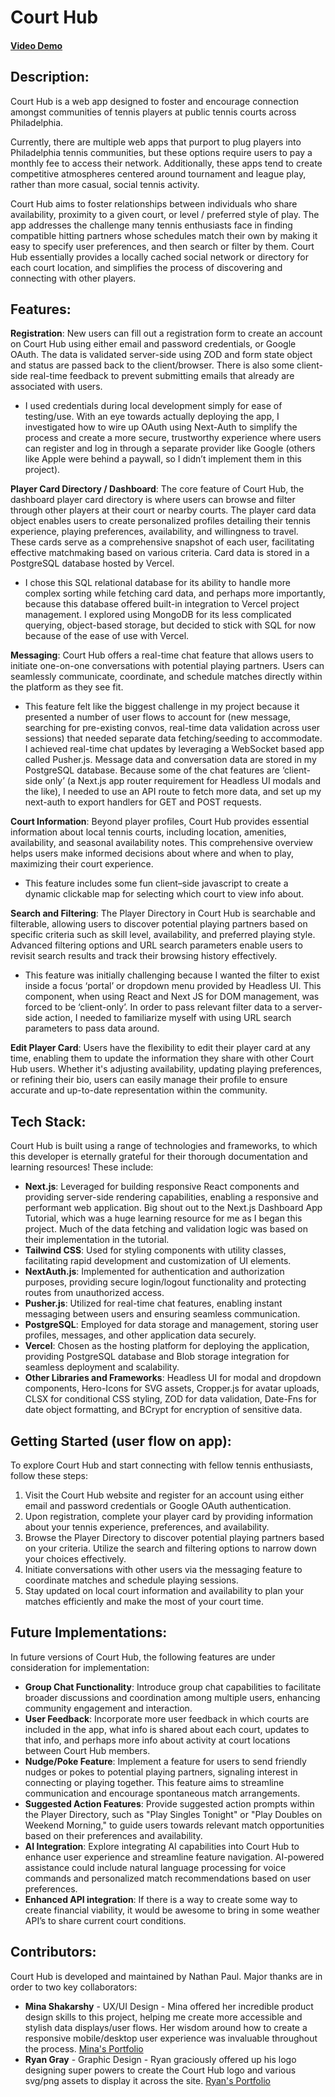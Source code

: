 # Court Hub

#### [Video Demo](https://youtu.be/L8z1IkTxs5w)

## Description:

Court Hub is a web app designed to foster and encourage connection amongst communities of tennis players at public tennis courts across Philadelphia.

Currently, there are multiple web apps that purport to plug players into Philadelphia tennis communities, but these options require users to pay a monthly fee to access their network. Additionally, these apps tend to create competitive atmospheres centered around tournament and league play, rather than more casual, social tennis activity.

Court Hub aims to foster relationships between individuals who share availability, proximity to a given court, or level / preferred style of play. The app addresses the challenge many tennis enthusiasts face in finding compatible hitting partners whose schedules match their own by making it easy to specify user preferences, and then search or filter by them. Court Hub essentially provides a locally cached social network or directory for each court location, and simplifies the process of discovering and connecting with other players.

## Features:

**Registration**: New users can fill out a registration form to create an account on Court Hub using either email and password credentials, or Google OAuth. The data is validated server-side using ZOD and form state object and status are passed back to the client/browser. There is also some client-side real-time feedback to prevent submitting emails that already are associated with users.

- I used credentials during local development simply for ease of testing/use. With an eye towards actually deploying the app, I investigated how to wire up OAuth using Next-Auth to simplify the process and create a more secure, trustworthy experience where users can register and log in through a separate provider like Google (others like Apple were behind a paywall, so I didn’t implement them in this project).

**Player Card Directory / Dashboard**: The core feature of Court Hub, the dashboard player card directory is where users can browse and filter through other players at their court or nearby courts. The player card data object enables users to create personalized profiles detailing their tennis experience, playing preferences, availability, and willingness to travel. These cards serve as a comprehensive snapshot of each user, facilitating effective matchmaking based on various criteria. Card data is stored in a PostgreSQL database hosted by Vercel.

- I chose this SQL relational database for its ability to handle more complex sorting while fetching card data, and perhaps more importantly, because this database offered built-in integration to Vercel project management. I explored using MongoDB for its less complicated querying, object-based storage, but decided to stick with SQL for now because of the ease of use with Vercel.

**Messaging**: Court Hub offers a real-time chat feature that allows users to initiate one-on-one conversations with potential playing partners. Users can seamlessly communicate, coordinate, and schedule matches directly within the platform as they see fit.

- This feature felt like the biggest challenge in my project because it presented a number of user flows to account for (new message, searching for pre-existing convos, real-time data validation across user sessions) that needed separate data fetching/seeding to accommodate. I achieved real-time chat updates by leveraging a WebSocket based app called Pusher.js. Message data and conversation data are stored in my PostgreSQL database. Because some of the chat features are ‘client-side only’ (a Next.js app router requirement for Headless UI modals and the like), I needed to use an API route to fetch more data, and set up my next-auth to export handlers for GET and POST requests.

**Court Information**: Beyond player profiles, Court Hub provides essential information about local tennis courts, including location, amenities, availability, and seasonal availability notes. This comprehensive overview helps users make informed decisions about where and when to play, maximizing their court experience.

- This feature includes some fun client–side javascript to create a dynamic clickable map for selecting which court to view info about.

**Search and Filtering**: The Player Directory in Court Hub is searchable and filterable, allowing users to discover potential playing partners based on specific criteria such as skill level, availability, and preferred playing style. Advanced filtering options and URL search parameters enable users to revisit search results and track their browsing history effectively.

- This feature was initially challenging because I wanted the filter to exist inside a focus ‘portal’ or dropdown menu provided by Headless UI. This component, when using React and Next JS for DOM management, was forced to be ‘client-only’. In order to pass relevant filter data to a server-side action, I needed to familiarize myself with using URL search parameters to pass data around.

**Edit Player Card**: Users have the flexibility to edit their player card at any time, enabling them to update the information they share with other Court Hub users. Whether it's adjusting availability, updating playing preferences, or refining their bio, users can easily manage their profile to ensure accurate and up-to-date representation within the community.

## Tech Stack:

Court Hub is built using a range of technologies and frameworks, to which this developer is eternally grateful for their thorough documentation and learning resources! These include:

- **Next.js**: Leveraged for building responsive React components and providing server-side rendering capabilities, enabling a responsive and performant web application. Big shout out to the Next.js Dashboard App Tutorial, which was a huge learning resource for me as I began this project. Much of the data fetching and validation logic was based on their implementation in the tutorial.
- **Tailwind CSS**: Used for styling components with utility classes, facilitating rapid development and customization of UI elements.
- **NextAuth.js**: Implemented for authentication and authorization purposes, providing secure login/logout functionality and protecting routes from unauthorized access.
- **Pusher.js**: Utilized for real-time chat features, enabling instant messaging between users and ensuring seamless communication.
- **PostgreSQL**: Employed for data storage and management, storing user profiles, messages, and other application data securely.
- **Vercel**: Chosen as the hosting platform for deploying the application, providing PostgreSQL database and Blob storage integration for seamless deployment and scalability.
- **Other Libraries and Frameworks**: Headless UI for modal and dropdown components, Hero-Icons for SVG assets, Cropper.js for avatar uploads, CLSX for conditional CSS styling, ZOD for data validation, Date-Fns for date object formatting, and BCrypt for encryption of sensitive data.

## Getting Started (user flow on app):

To explore Court Hub and start connecting with fellow tennis enthusiasts, follow these steps:

1. Visit the Court Hub website and register for an account using either email and password credentials or Google OAuth authentication.
2. Upon registration, complete your player card by providing information about your tennis experience, preferences, and availability.
3. Browse the Player Directory to discover potential playing partners based on your criteria. Utilize the search and filtering options to narrow down your choices effectively.
4. Initiate conversations with other users via the messaging feature to coordinate matches and schedule playing sessions.
5. Stay updated on local court information and availability to plan your matches efficiently and make the most of your court time.

## Future Implementations:

In future versions of Court Hub, the following features are under consideration for implementation:

- **Group Chat Functionality**: Introduce group chat capabilities to facilitate broader discussions and coordination among multiple users, enhancing community engagement and interaction.
- **User Feedback**: Incorporate more user feedback in which courts are included in the app, what info is shared about each court, updates to that info, and perhaps more info about activity at court locations between Court Hub members.
- **Nudge/Poke Feature**: Implement a feature for users to send friendly nudges or pokes to potential playing partners, signaling interest in connecting or playing together. This feature aims to streamline communication and encourage spontaneous match arrangements.
- **Suggested Action Features**: Provide suggested action prompts within the Player Directory, such as "Play Singles Tonight" or "Play Doubles on Weekend Morning," to guide users towards relevant match opportunities based on their preferences and availability.
- **AI Integration**: Explore integrating AI capabilities into Court Hub to enhance user experience and streamline feature navigation. AI-powered assistance could include natural language processing for voice commands and personalized match recommendations based on user preferences.
- **Enhanced API integration**: If there is a way to create some way to create financial viability, it would be awesome to bring in some weather API’s to share current court conditions.

## Contributors:

Court Hub is developed and maintained by Nathan Paul. Major thanks are in order to two key collaborators:

- **Mina Shakarshy** - UX/UI Design - Mina offered her incredible product design skills to this project, helping me create more accessible and stylish data displays/user flows. Her wisdom around how to create a responsive mobile/desktop user experience was invaluable throughout the process. [Mina's Portfolio](https://www.mshakdesign.com/resume)
- **Ryan Gray** - Graphic Design - Ryan graciously offered up his logo designing super powers to create the Court Hub logo and various svg/png assets to display it across the site. [Ryan's Portfolio](https://ryancgray.com/about)
